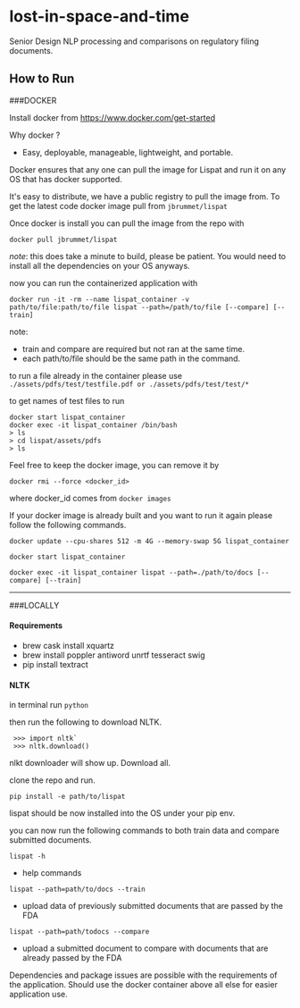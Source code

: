 # lost-in-space-and-time
Senior Design NLP processing and comparisons on regulatory filing documents. 

## How to Run

###DOCKER

Install docker from  https://www.docker.com/get-started


Why docker ?

* Easy, deployable, manageable, lightweight, and portable. 


Docker ensures that any one can pull the image for Lispat and run it on any OS that has docker supported. 

It's easy to distribute, we have a public registry to pull the image from. To get the latest code docker image pull from `jbrummet/lispat`

Once docker is install you can pull the image from the repo with

`docker pull jbrummet/lispat`

*note*: this does take a minute to build, please be patient. You would need to install all the dependencies on your OS anyways.

now you can run the containerized application with

`docker run -it -rm --name lispat_container -v path/to/file:path/to/file lispat --path=/path/to/file [--compare] [--train]`

note: 
* train and compare are required but not ran at the same time. 
* each path/to/file should be the same path in the command.

to run a file already in the container please use `./assets/pdfs/test/testfile.pdf or ./assets/pdfs/test/test/*`

to get names of test files to run 
```
docker start lispat_container
docker exec -it lispat_container /bin/bash
> ls 
> cd lispat/assets/pdfs
> ls
 ```

Feel free to keep the docker image, you can remove it by

`docker rmi --force <docker_id>`

where docker_id comes from `docker images`

If your docker image is already built and you want to run it again please follow the following commands.

`docker update --cpu-shares 512 -m 4G --memory-swap 5G lispat_container`

`docker start lispat_container`

`docker exec -it lispat_container lispat --path=./path/to/docs [--compare] [--train]`

---

###LOCALLY

#### Requirements

* brew cask install xquartz
* brew install poppler antiword unrtf tesseract swig
* pip install textract

#### NLTK

in terminal run `python`

then run the following to download NLTK.

```
 >>> import nltk`
 >>> nltk.download()
```

nlkt downloader will show up. Download all. 

clone the repo and run.

`pip install -e path/to/lispat`


lispat should be now installed into the OS under your pip env.


you can now run the following commands to both train data and compare submitted documents.


`lispat -h`
* help commands

`lispat --path=path/to/docs --train`
* upload data of previously submitted documents that are passed by the FDA

`lispat --path=path/todocs --compare`
* upload a submitted document to compare with documents that are already passed by the FDA


Dependencies and package issues are possible with the requirements of the application. 
Should use the docker container above all else for easier application use. 



